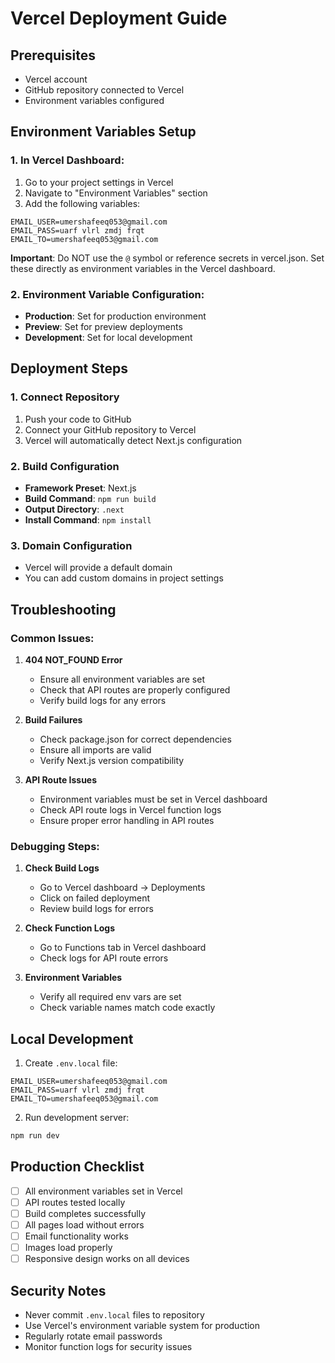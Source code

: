 # Vercel Deployment Guide

## Prerequisites
- Vercel account
- GitHub repository connected to Vercel
- Environment variables configured

## Environment Variables Setup

### 1. In Vercel Dashboard:
1. Go to your project settings in Vercel
2. Navigate to "Environment Variables" section
3. Add the following variables:

```
EMAIL_USER=umershafeeq053@gmail.com
EMAIL_PASS=uarf vlrl zmdj frqt
EMAIL_TO=umershafeeq053@gmail.com
```

**Important**: Do NOT use the `@` symbol or reference secrets in vercel.json. Set these directly as environment variables in the Vercel dashboard.

### 2. Environment Variable Configuration:
- **Production**: Set for production environment
- **Preview**: Set for preview deployments
- **Development**: Set for local development

## Deployment Steps

### 1. Connect Repository
1. Push your code to GitHub
2. Connect your GitHub repository to Vercel
3. Vercel will automatically detect Next.js configuration

### 2. Build Configuration
- **Framework Preset**: Next.js
- **Build Command**: `npm run build`
- **Output Directory**: `.next`
- **Install Command**: `npm install`

### 3. Domain Configuration
- Vercel will provide a default domain
- You can add custom domains in project settings

## Troubleshooting

### Common Issues:

1. **404 NOT_FOUND Error**
   - Ensure all environment variables are set
   - Check that API routes are properly configured
   - Verify build logs for any errors

2. **Build Failures**
   - Check package.json for correct dependencies
   - Ensure all imports are valid
   - Verify Next.js version compatibility

3. **API Route Issues**
   - Environment variables must be set in Vercel dashboard
   - Check API route logs in Vercel function logs
   - Ensure proper error handling in API routes

### Debugging Steps:

1. **Check Build Logs**
   - Go to Vercel dashboard → Deployments
   - Click on failed deployment
   - Review build logs for errors

2. **Check Function Logs**
   - Go to Functions tab in Vercel dashboard
   - Check logs for API route errors

3. **Environment Variables**
   - Verify all required env vars are set
   - Check variable names match code exactly

## Local Development

1. Create `.env.local` file:
```
EMAIL_USER=umershafeeq053@gmail.com
EMAIL_PASS=uarf vlrl zmdj frqt
EMAIL_TO=umershafeeq053@gmail.com
```

2. Run development server:
```bash
npm run dev
```

## Production Checklist

- [ ] All environment variables set in Vercel
- [ ] API routes tested locally
- [ ] Build completes successfully
- [ ] All pages load without errors
- [ ] Email functionality works
- [ ] Images load properly
- [ ] Responsive design works on all devices

## Security Notes

- Never commit `.env.local` files to repository
- Use Vercel's environment variable system for production
- Regularly rotate email passwords
- Monitor function logs for security issues
